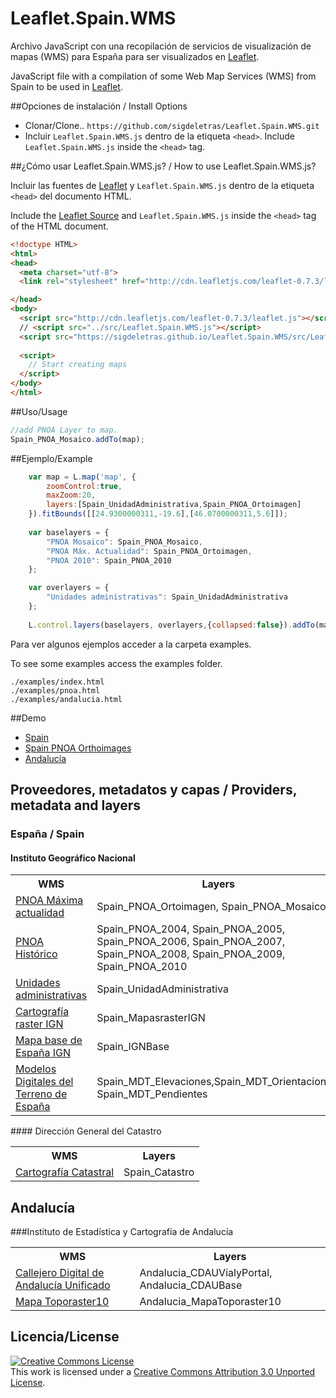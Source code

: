 Leaflet.Spain.WMS
=================
Archivo JavaScript con una recopilación de  servicios de visualización de mapas (WMS) para España para ser visualizados en [Leaflet](http://leafletjs.com/). 

JavaScript file with a compilation of some Web Map Services (WMS) from Spain to be used in [Leaflet](http://leafletjs.com/).

##Opciones de instalación / Install Options

- Clonar/Clone.. `https://github.com/sigdeletras/Leaflet.Spain.WMS.git`
- Incluir `Leaflet.Spain.WMS.js` dentro de la etiqueta `<head>`. Include `Leaflet.Spain.WMS.js` inside the `<head>` tag.

##¿Cómo usar Leaflet.Spain.WMS.js? / How to use Leaflet.Spain.WMS.js?

Incluir las fuentes de [Leaflet](http://cdn.leafletjs.com/leaflet-0.7.3/leaflet.js) y `Leaflet.Spain.WMS.js` dentro de la etiqueta `<head>` del documento HTML. 

Include the [Leaflet Source](http://cdn.leafletjs.com/leaflet-0.7.3/leaflet.js) and `Leaflet.Spain.WMS.js` inside the `<head>` tag of the HTML document.

```html
<!doctype HTML>
<html>
<head>
  <meta charset="utf-8">
  <link rel="stylesheet" href="http://cdn.leafletjs.com/leaflet-0.7.3/leaflet.css">

</head>
<body>
  <script src="http://cdn.leafletjs.com/leaflet-0.7.3/leaflet.js"></script>
  // <script src="../src/Leaflet.Spain.WMS.js"></script>
  <script src="https://sigdeletras.github.io/Leaflet.Spain.WMS/src/Leaflet.Spain.WMS.js"></script>
  
  <script>
    // Start creating maps
  </script>
</body>
</html>
```

##Uso/Usage

```Javascript
//add PNOA Layer to map.
Spain_PNOA_Mosaico.addTo(map);
```

##Ejemplo/Example


```Javascript
	var map = L.map('map', {
		zoomControl:true, 
		maxZoom:20,
		layers:[Spain_UnidadAdministrativa,Spain_PNOA_Ortoimagen]
	}).fitBounds([[24.9300000311,-19.6],[46.0700000311,5.6]]);
	
	var baselayers = {
		"PNOA Mosaico": Spain_PNOA_Mosaico,
		"PNOA Máx. Actualidad": Spain_PNOA_Ortoimagen,
		"PNOA 2010": Spain_PNOA_2010
	};

	var overlayers = {
		"Unidades administrativas": Spain_UnidadAdministrativa
	};
	
	L.control.layers(baselayers, overlayers,{collapsed:false}).addTo(map);
```
Para ver algunos ejemplos acceder a la carpeta examples.

To see some examples access the examples folder.

```
./examples/index.html
./examples/pnoa.html
./examples/andalucia.html
```

##Demo

* [Spain](http://sigdeletras.github.io/Leaflet.Spain.WMS/examples/)
* [Spain PNOA Orthoimages](http://sigdeletras.github.io/Leaflet.Spain.WMS/examples/pnoa.html) 
* [Andalucía](http://sigdeletras.github.io/Leaflet.Spain.WMS/examples/andalucia.html) 

## Proveedores, metadatos y capas / Providers, metadata and layers


### España / Spain
#### Instituto Geográfico Nacional

<table><tr><th>WMS</th><th>Layers</th></tr>
    <tr>
		<td>
                    <a href="http://www.ign.es/wms-inspire/pnoa-ma?request=GetCapabilities&service=WMS">PNOA Máxima actualidad</a>
		</td><td>
			Spain_PNOA_Ortoimagen, Spain_PNOA_Mosaico
		</td>
	</tr>	
    <tr>
		<td>
                        <a href="http://www.ign.es/wms/pnoa-historico?request=GetCapabilities&service=WMS">PNOA Histórico</a>
		</td><td>
			Spain_PNOA_2004, Spain_PNOA_2005, Spain_PNOA_2006, Spain_PNOA_2007, Spain_PNOA_2008, Spain_PNOA_2009, Spain_PNOA_2010
		</td>
	</tr>
    <tr>
		<td>
                        <a href="http://www.ign.es/wms-inspire/unidades-administrativas?request=GetCapabilities&service=WMS">Unidades administrativas</a>
		</td><td>
			Spain_UnidadAdministrativa
		</td>
	</tr>
    <tr>
		<td>
                        <a href="http://www.ign.es/wms-inspire/mapa-raster?request=GetCapabilities&service=WMS">Cartografía raster IGN</a>
		</td><td>
			Spain_MapasrasterIGN
		</td>
	</tr>
	<tr>
		<td>
                    <a href="http://www.ign.es/wms-inspire/ign-base?request=GetCapabilities&service=WMS">Mapa base de España IGN</a>
		</td><td>
			Spain_IGNBase
		</td>
	</tr>
		<tr>
		<td>
                    <a href="http://www.ign.es/wms-inspire/mdt?request=GetCapabilities&service=WMS">Modelos Digitales del Terreno de España</a>
		</td><td>
			Spain_MDT_Elevaciones,Spain_MDT_Orientaciones, Spain_MDT_Pendientes
		</td>
	</tr>
		</tr>

</table>
#### Dirección General del Catastro
<table><tr><th>WMS</th><th>Layers</th></tr>
		<tr>
		<td>
                    <a href="http://ovc.catastro.meh.es/Cartografia/WMS/ServidorWMS.aspx?request=GetCapabilities&service=WMS">Cartografía Catastral</a>
		</td><td>
			Spain_Catastro
		</td>
	</tr>
</table>

## Andalucía
###Instituto de Estadística y Cartografía de Andalucía
<table><tr><th>WMS</th><th>Layers</th></tr>
	<tr>
		<td>
                    <a href="http://www.callejerodeandalucia.es/servicios/cdau/wms?request=GetCapabilities&service=WMS">Callejero Digital de Andalucía Unificado</a>
		</td><td>
			Andalucia_CDAUVialyPortal, Andalucia_CDAUBase
		</td>
	</tr>
	<tr>
		<td>
                    <a href="http://www.ideandalucia.es/services/toporaster10/wms?request=GetCapabilities&service=WMS">Mapa Toporaster10</a>
		</td><td>
			Andalucia_MapaToporaster10
		</td>
	</tr>
</table>

## Licencia/License 
<a rel="license" href="http://creativecommons.org/licenses/by/3.0/deed.en_US"><img alt="Creative Commons License" style="border-width:0" src="http://i.creativecommons.org/l/by/3.0/88x31.png" /></a><br />This work is licensed under a <a rel="license" href="http://creativecommons.org/licenses/by/3.0/deed.en_US">Creative Commons Attribution 3.0 Unported License</a>.
